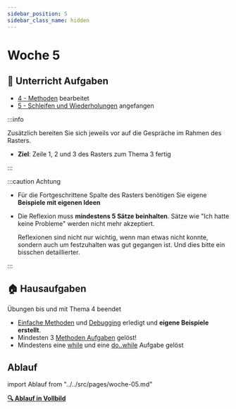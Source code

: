 ```yaml
---
sidebar_position: 5
sidebar_class_name: hidden
---
```


# Woche 5

<div class="grid"><div>

## :school: Unterricht Aufgaben
- [4 - Methoden](../4a-methoden-fehleranalyse/index.md) bearbeitet
- [5 - Schleifen und Wiederholungen](../5a-while) angefangen

:::info

Zusätzlich bereiten Sie sich jeweils vor auf die Gespräche im Rahmen des
Rasters.

- **Ziel**: Zeile 1, 2 und 3 des Rasters zum Thema 3 fertig

:::

:::caution Achtung

- Für die Fortgeschrittene Spalte des Rasters benötigen Sie eigene **Beispiele
  mit eigenen Ideen**
- Die Reflexion muss **mindestens 5 Sätze beinhalten**. Sätze wie "Ich hatte
  keine Probleme" werden nicht mehr akzeptiert.

  Reflexionen sind nicht nur wichtig, wenn man etwas nicht konnte, sondern auch
  um festzuhalten was gut gegangen ist. Und dies bitte ein bisschen
  detaillierter.

:::

</div><div>

## :house: Hausaufgaben

Übungen bis und mit Thema 4 beendet

- [Einfache Methoden](../4a-methoden-fehleranalyse/einfache-methode.md) und
  [Debugging](../4a-methoden-fehleranalyse/debugging.md) erledigt und **eigene
  Beispiele erstellt**.
- Mindesten 3 [Methoden Aufgaben](../4a-methoden-fehleranalyse/aufgaben.md)
  gelöst!
- Mindestens eine [while](../5a-while/while.md) und eine [do..while](../5a-while/dowhile.md) Aufgabe gelöst

</div></div>

## Ablauf

import Ablauf from "../../src/pages/woche-05.md"

<Ablauf />

**[:mag: Ablauf in Vollbild](pathname:///woche-05)**
